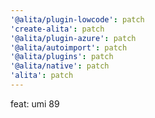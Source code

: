 ```yaml
---
'@alita/plugin-lowcode': patch
'create-alita': patch
'@alita/plugin-azure': patch
'@alita/autoimport': patch
'@alita/plugins': patch
'@alita/native': patch
'alita': patch
---
```


feat: umi 89
